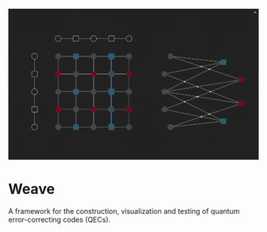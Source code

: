 ![Canvas example](doc/images/simple_crossings_canvas.png)

# Weave

A framework for the construction, visualization and testing of quantum error-correcting codes (QECs).
